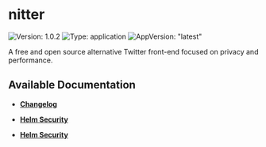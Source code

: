 # nitter

![Version: 1.0.2](https://img.shields.io/badge/Version-1.0.2-informational?style=flat-square) ![Type: application](https://img.shields.io/badge/Type-application-informational?style=flat-square) ![AppVersion: "latest"](https://img.shields.io/badge/AppVersion-"latest"-informational?style=flat-square)

A free and open source alternative Twitter front-end focused on privacy and performance.

## Available Documentation

- [**Changelog**](CHANGELOG)

- [**Helm Security**](container-security)

- [**Helm Security**](helm-security)

